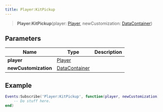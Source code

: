 ```yaml
---
title: Player:KitPickup
---
```


> **Player:KitPickup**(player: [Player](/vext/ref/server/type/player), newCustomization: [DataContainer](/vext/ref/shared/type/datacontainer))

## Parameters

| Name | Type | Description |
| ---- | ---- | ----------- |
| **player** | [Player](/vext/ref/server/type/player) |  |
| **newCustomization** | [DataContainer](/vext/ref/shared/type/datacontainer) |  |

## Example

```lua
Events:Subscribe('Player:KitPickup', function(player, newCustomization)
    -- Do stuff here.
end)
```
